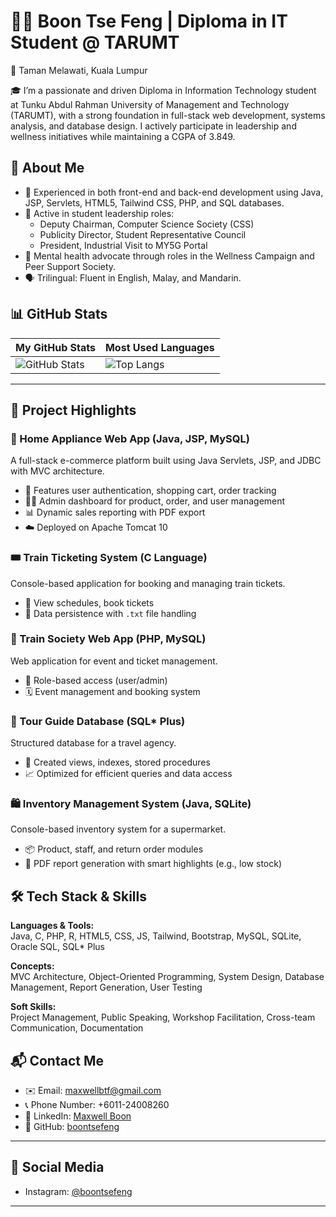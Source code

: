 # 👨‍💻 Boon Tse Feng | Diploma in IT Student @ TARUMT
📍 Taman Melawati, Kuala Lumpur  

🎓 I’m a passionate and driven Diploma in Information Technology student at Tunku Abdul Rahman University of Management and Technology (TARUMT), with a strong foundation in full-stack web development, systems analysis, and database design. I actively participate in leadership and wellness initiatives while maintaining a CGPA of 3.849.

## 💼 About Me

- 🔧 Experienced in both front-end and back-end development using Java, JSP, Servlets, HTML5, Tailwind CSS, PHP, and SQL databases.
- 👥 Active in student leadership roles:
  - Deputy Chairman, Computer Science Society (CSS)
  - Publicity Director, Student Representative Council
  - President, Industrial Visit to MY5G Portal
- 🧠 Mental health advocate through roles in the Wellness Campaign and Peer Support Society.
- 🗣️ Trilingual: Fluent in English, Malay, and Mandarin.

## 📊 GitHub Stats

| My GitHub Stats | Most Used Languages |
|-----------------|---------------------|
| ![GitHub Stats]((https://github-readme-stats.vercel.app/api?username=boontsefeng&show_icons=true&theme=radical&count_private=true)) | ![Top Langs](https://github-readme-stats.vercel.app/api/top-langs/?username=boontsefeng&layout=compact&theme=radical) |

---

## 🚀 Project Highlights

### 🛒 Home Appliance Web App (Java, JSP, MySQL)
A full-stack e-commerce platform built using Java Servlets, JSP, and JDBC with MVC architecture.
- 🔐 Features user authentication, shopping cart, order tracking
- 🧑‍💼 Admin dashboard for product, order, and user management
- 📊 Dynamic sales reporting with PDF export
- ☁️ Deployed on Apache Tomcat 10

### 🎟️ Train Ticketing System (C Language)
Console-based application for booking and managing train tickets.
- 📅 View schedules, book tickets
- 💾 Data persistence with `.txt` file handling

### 🚄 Train Society Web App (PHP, MySQL)
Web application for event and ticket management.
- 👤 Role-based access (user/admin)
- 🗓️ Event management and booking system

### 🧳 Tour Guide Database (SQL* Plus)
Structured database for a travel agency.
- 🧱 Created views, indexes, stored procedures
- 📈 Optimized for efficient queries and data access

### 🛍️ Inventory Management System (Java, SQLite)
Console-based inventory system for a supermarket.
- 📦 Product, staff, and return order modules
- 🧾 PDF report generation with smart highlights (e.g., low stock)

## 🛠️ Tech Stack & Skills

**Languages & Tools:**  
Java, C, PHP, R, HTML5, CSS, JS, Tailwind, Bootstrap, MySQL, SQLite, Oracle SQL, SQL* Plus

**Concepts:**  
MVC Architecture, Object-Oriented Programming, System Design, Database Management, Report Generation, User Testing

**Soft Skills:**  
Project Management, Public Speaking, Workshop Facilitation, Cross-team Communication, Documentation

## 📬 Contact Me

- ✉️ Email: [maxwellbtf@gmail.com](mailto:maxwellbtf@gmail.com)
- 📞 Phone Number: +6011-24008260  
- 🔗 LinkedIn: [Maxwell Boon](https://www.linkedin.com/in/boontsefeng)
- 🐙 GitHub: [boontsefeng](https://github.com/boontsefeng)

---

## 🔗 Social Media

- Instagram: [@boontsefeng](https://www.instagram.com/boontsefeng)

---


